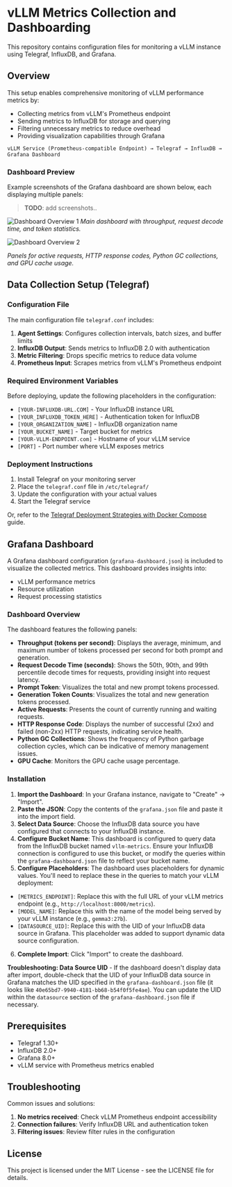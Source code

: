 # vLLM Metrics Collection and Dashboarding

This repository contains configuration files for monitoring a vLLM instance using Telegraf, InfluxDB, and Grafana.

## Overview

This setup enables comprehensive monitoring of vLLM performance metrics by:
- Collecting metrics from vLLM's Prometheus endpoint
- Sending metrics to InfluxDB for storage and querying
- Filtering unnecessary metrics to reduce overhead
- Providing visualization capabilities through Grafana

```
vLLM Service (Prometheus-compatible Endpoint) → Telegraf → InfluxDB → Grafana Dashboard
```

### Dashboard Preview

Example screenshots of the Grafana dashboard are shown below, each displaying multiple panels:

> **TODO**: add screenshots..

![Dashboard Overview 1](screenshots/dashboard-overview-1.png)
*Main dashboard with throughput, request decode time, and token statistics.*

![Dashboard Overview 2](screenshots/dashboard-overview-2.png)

*Panels for active requests, HTTP response codes, Python GC collections, and GPU cache usage.*


## Data Collection Setup (Telegraf)

### Configuration File
The main configuration file `telegraf.conf` includes:

1. **Agent Settings**: Configures collection intervals, batch sizes, and buffer limits
2. **InfluxDB Output**: Sends metrics to InfluxDB 2.0 with authentication
3. **Metric Filtering**: Drops specific metrics to reduce data volume
4. **Prometheus Input**: Scrapes metrics from vLLM's Prometheus endpoint

### Required Environment Variables
Before deploying, update the following placeholders in the configuration:
- `[YOUR-INFLUXDB-URL.COM]` - Your InfluxDB instance URL
- `[YOUR_INFLUXDB_TOKEN_HERE]` - Authentication token for InfluxDB
- `[YOUR_ORGANIZATION_NAME]` - InfluxDB organization name
- `[YOUR_BUCKET_NAME]` - Target bucket for metrics
- `[YOUR-VLLM-ENDPOINT.com]` - Hostname of your vLLM service
- `[PORT]` - Port number where vLLM exposes metrics

### Deployment Instructions
1. Install Telegraf on your monitoring server
2. Place the `telegraf.conf` file in `/etc/telegraf/`
3. Update the configuration with your actual values
4. Start the Telegraf service

Or, refer to the [Telegraf Deployment Strategies with Docker Compose](https://www.influxdata.com/blog/telegraf-deployment-strategies-docker-compose/) guide.


## Grafana Dashboard

A Grafana dashboard configuration (`grafana-dashboard.json`) is included to visualize the collected metrics. This dashboard provides insights into:
- vLLM performance metrics
- Resource utilization
- Request processing statistics

### Dashboard Overview

The dashboard features the following panels:

* **Throughput (tokens per second)**: Displays the average, minimum, and maximum number of tokens processed per second for both prompt and generation.
* **Request Decode Time (seconds)**: Shows the 50th, 90th, and 99th percentile decode times for requests, providing insight into request latency.
* **Prompt Token**: Visualizes the total and new prompt tokens processed.
* **Generation Token Counts**: Visualizes the total and new generation tokens processed.
* **Active Requests**: Presents the count of currently running and waiting requests.
* **HTTP Response Code**: Displays the number of successful (2xx) and failed (non-2xx) HTTP requests, indicating service health.
* **Python GC Collections**: Shows the frequency of Python garbage collection cycles, which can be indicative of memory management issues.
* **GPU Cache**: Monitors the GPU cache usage percentage.

### Installation

1. **Import the Dashboard**: In your Grafana instance, navigate to "Create" → "Import".
2. **Paste the JSON**: Copy the contents of the `grafana.json` file and paste it into the import field.
3. **Select Data Source**: Choose the InfluxDB data source you have configured that connects to your InfluxDB instance.
4. **Configure Bucket Name**: This dashboard is configured to query data from the InfluxDB bucket named `vllm-metrics`. Ensure your InfluxDB connection is configured to use this bucket, or modify the queries within the `grafana-dashboard.json` file to reflect your bucket name.
5. **Configure Placeholders**: The dashboard uses placeholders for dynamic values. You'll need to replace these in the queries to match your vLLM deployment:
  * `[METRICS_ENDPOINT]`: Replace this with the full URL of your vLLM metrics endpoint (e.g., `http://localhost:8000/metrics`).
  * `[MODEL_NAME]`: Replace this with the name of the model being served by your vLLM instance (e.g., `gemma3:27b`).
  * `[DATASOURCE_UID]`: Replace this with the UID of your InfluxDB data source in Grafana. This placeholder was added to support dynamic data source configuration.
6. **Complete Import**: Click "Import" to create the dashboard.

**Troubleshooting: Data Source UID** - If the dashboard doesn't display data after import, double-check that the UID of your InfluxDB data source in Grafana matches the UID specified in the `grafana-dashboard.json` file (it looks like `40e65bd7-9940-4181-bb68-b54f0f5fe4ae`). You can update the UID within the `datasource` section of the `grafana-dashboard.json` file if necessary.

## Prerequisites

- Telegraf 1.30+
- InfluxDB 2.0+
- Grafana 8.0+
- vLLM service with Prometheus metrics enabled

## Troubleshooting

Common issues and solutions:
1. **No metrics received**: Check vLLM Prometheus endpoint accessibility
2. **Connection failures**: Verify InfluxDB URL and authentication token
3. **Filtering issues**: Review filter rules in the configuration

## License

This project is licensed under the MIT License - see the LICENSE file for details.
